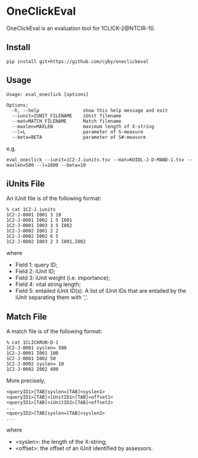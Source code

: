 OneClickEval
============

OneClickEval is an evaluation tool for 1CLICK-2@NTCIR-10.

Install
------------
```
pip install git+https://github.com/cyby/oneclickeval
```

Usage
------------
```
Usage: eval_oneclick [options]

Options:
  -h, --help            	show this help message and exit
  --iunit=IUNIT_FILENAME	iUnit filename
  --mat=MATCH_FILENAME  	Match filename
  --maxlen=MAXLEN       	maximum length of X-string
  --l=L						parameter of S-measure
  --beta=BETA           	parameter of S#-measure
```

e.g.
```
eval_oneclick --iunit=1C2-J.iunits.tsv --mat=KUIDL-J-D-MAND-1.tsv --maxlen=500 --l=1000 --beta=10
```


iUnits File
------------
An iUnit file is of the following format:

```
% cat 1C2-J.iunits
1C2-J-0001 I001 3 10
1C2-J-0001 I002 1 5 I001
1C2-J-0001 I003 3 5 I002
1C2-J-0002 I001 2 2
1C2-J-0002 I002 6 5
1C2-J-0002 I003 2 3 I001,I002
````

where
- Field 1: query ID;
- Field 2: iUnit ID;
- Field 3: iUnit weight (i.e. importance);
- Field 4: vital string length;
- Field 5: entailed iUnit ID(s). A list of iUnit IDs that are entailed by the iUnit 
           separating them with ','.


Match File
------------
A match file is of the following format:
```
% cat 1CLICKRUN-D-1
1C2-J-0001 syslen= 500
1C2-J-0001 I001 100
1C2-J-0001 I002 50
1C2-J-0002 syslen= 10
1C2-J-0002 I002 400
```

More precisely,
```
<queryID1>[TAB]syslen=[TAB]<syslen1>
<queryID1>[TAB]<iUnitID1>[TAB]<offset1>
<queryID1>[TAB]<iUnitID2>[TAB]<offset2>
...
<queryID2>[TAB]syslen=[TAB]<syslen2>
...
```

where
- &lt;syslen>: the length of the X-string;
- &lt;offset>: the offset of an iUnit identified by assessors.
